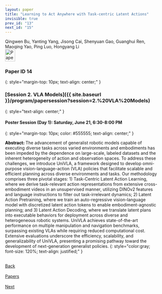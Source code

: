```yaml
---
layout: paper
title: "Learning to Act Anywhere with Task-centric Latent Actions"
invisible: true
prev_id: "13"
next_id: "15"
---
```

<div class="paper-authors">
  <div class="paper-author-box">
    <div class="paper-author-name">Qingwen Bu, Yanting Yang, Jisong Cai, Shenyuan Gao, Guanghui Ren, Maoqing Yao, Ping Luo, Hongyang Li</div>
    <div class="paper-author-uni"></div>
  </div>
</div>

<div class="paper-pdf">
  <div>
    <a href="https://www.roboticsproceedings.org/rss21/p014.pdf" title="Download PDF" target="_blank">
      <img src="{{ site.baseurl }}/images/paper_link_cardinal_red.png" alt="Paper PDF" width="33" height="40" />
    </a>
  </div>
</div>

### Paper ID 14
{: style="margin-top: 10px; text-align: center;" }

### [Session 2. VLA Models]({{ site.baseurl }}/program/papersession?session=2.%20VLA%20Models)
{: style="text-align: center;" }

#### Poster Session (Day 1): Saturday, June 21, 6:30-8:00 PM
{: style="margin-top: 10px; color: #555555; text-align: center;" }

<b style="color: black;">Abstract: </b>The advancement of generalist robotic models capable of executing diverse tasks across varied environments and embodiments has been impeded by the dependence on large-scale, labeled datasets and the inherent heterogeneity of action and observation spaces. To address these challenges, we introduce UniVLA, a framework designed to develop omni-purpose vision-language-action (VLA) policies that facilitate scalable and efficient planning across diverse environments and tasks. Our methodology comprises three pivotal stages: 1) Task-Centric Latent Action Learning, where we derive task-relevant action representations from extensive cross-embodiment videos in an unsupervised manner, utilizing DINOv2 features and language instructions to filter out task-irrelevant dynamics; 2) Latent Action Pretraining, where we train an auto-regressive vision-language model with discretized latent action tokens to enable embodiment-agnostic planning; and 3) Latent Action Decoding, where we translate latent plans into executable behaviors for deployment across diverse and heterogeneous robotic systems. UniVLA achieves state-of-the-art performance on multiple manipulation and navigation benchmarks, surpassing existing VLAs while requiring reduced computational cost. Extensive evaluations underscore the efficiency, scalability, and generalizability of UniVLA, presenting a promising pathway toward the development of next-generation generalist policies.
{: style="color:gray; font-size: 120%; text-align: justified;" }

<div class="paper-menu">
  <div class="paper-menu-inner">
    <a href="{{ site.baseurl }}/program/papers/13/" title="Previous Paper">
            <div class="paper-menu-icon">
                <i class="fa fa-chevron-left"></i><br>
                <span class="paper-menu-label">Back</span>
            </div>
        </a>
    <a href="{{ site.baseurl }}/program/papers" title="All Papers">
      <div class="paper-menu-icon">
        <i class="fa fa-list"></i><br>
        <span class="paper-menu-label">Papers</span>
      </div>
    </a>
    <a href="{{ site.baseurl }}/program/papers/15/" title="Next Paper">
            <div class="paper-menu-icon">
                <i class="fa fa-chevron-right"></i><br>
                <span class="paper-menu-label">Next</span>
            </div>
        </a>
  </div>
</div>
